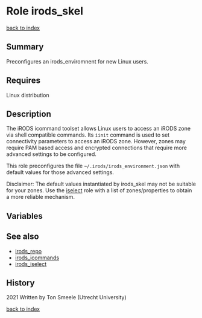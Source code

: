 # Role irods_skel
[back to index](../index.md#Roles)

## Summary
Preconfigures an irods_enviromnent for new Linux users.
 

## Requires
Linux distribution

## Description
The iRODS icommand toolset allows Linux users to access an iRODS zone
via shell compatible commands. Its `iinit` command is used to set connectivity
parameters to access an iRODS zone. However, zones may require PAM based access
and encrypted connections that require more advanced settings to be configured.

This role preconfigures the file `~/.irods/irods_environment.json` with default
values for those advanced settings.

Disclaimer: The default values instantiated by irods_skel may not be suitable for your zones.
Use the [iselect](./irods_iselect.md) role with a list of zones/properties to obtain a more reliable mechanism.
 
## Variables

## See also
- [irods_repo](./irods_repo.md)  
- [irods_icommands](./irods_icommands.md)  
- [irods_iselect](./irods_iselect.md)  

## History
2021 Written by Ton Smeele (Utrecht University)


[back to index](../index.md#Roles)
